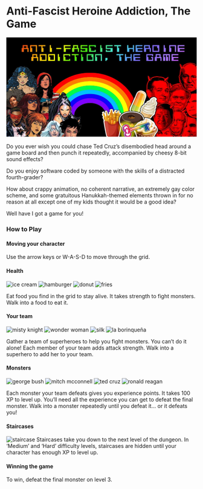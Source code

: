 # Anti-Fascist Heroine Addiction, The Game

![Anti-Fascist Heroine Addiction, The Game](https://raw.githubusercontent.com/rifkegribenes/anti-fascist-heroine-addiction/master/src/img/og-image.jpg "Lady superheroes vs Republican politicians: the ultimate smackdown")

Do you ever wish you could chase Ted Cruz’s disembodied head around a game board and then punch it repeatedly, accompanied by cheesy 8-bit sound effects?

Do you enjoy software coded by someone with the skills of a distracted fourth-grader?

How about crappy animation, no coherent narrative, an extremely gay color scheme, and some gratuitous Hanukkah-themed elements thrown in for no reason at all except one of my kids thought it would be a good idea?

Well have I got a game for you!

<div class="splash__instructions">

### How to Play

#### Moving your character

Use the arrow keys or W-A-S-D to move through the grid.

</div>

#### Health

![ice cream](https://raw.githubusercontent.com/rifkegribenes/dungeon-crawler/master/src/img/ice-cream_32.png) ![hamburger](https://raw.githubusercontent.com/rifkegribenes/dungeon-crawler/master/src/img/hamburger_32.png) ![donut](https://raw.githubusercontent.com/rifkegribenes/dungeon-crawler/master/src/img/donut_32.png) ![fries](https://raw.githubusercontent.com/rifkegribenes/dungeon-crawler/master/src/img/fries_32.png)

Eat food you find in the grid to stay alive. It takes strength to fight monsters. Walk into a food to eat it.

#### Your team

![misty knight](https://raw.githubusercontent.com/rifkegribenes/dungeon-crawler/master/src/img/misty-knight_32_c.png) ![wonder woman](https://raw.githubusercontent.com/rifkegribenes/dungeon-crawler/master/src/img/wonder-woman_32_c.png) ![silk](https://raw.githubusercontent.com/rifkegribenes/dungeon-crawler/master/src/img/silk_32_c.png) ![la borinqueña](https://raw.githubusercontent.com/rifkegribenes/dungeon-crawler/master/src/img/la-borinquena_32_c.png)

Gather a team of superheroes to help you fight monsters. You can’t do it alone! Each member of your team adds attack strength. Walk into a superhero to add her to your team.

#### Monsters

![george bush](https://raw.githubusercontent.com/rifkegribenes/dungeon-crawler/master/src/img/bush_32.png) ![mitch mcconnell](https://raw.githubusercontent.com/rifkegribenes/dungeon-crawler/master/src/img/mcconnell_32.png) ![ted cruz](https://raw.githubusercontent.com/rifkegribenes/dungeon-crawler/master/src/img/cruz_32.png) ![ronald reagan](https://raw.githubusercontent.com/rifkegribenes/dungeon-crawler/master/src/img/reagan_32.png)

Each monster your team defeats gives you experience points. It takes 100 XP to level up. You’ll need all the experience you can get to defeat the final monster. Walk into a monster repeatedly until you defeat it... or it defeats you!

#### Staircases

![staircase](https://raw.githubusercontent.com/rifkegribenes/dungeon-crawler/master/src/img/staircase_32_c.png) Staircases take you down to the next level of the dungeon. In ‘Medium’ and ‘Hard’ difficulty levels, staircases are hidden until your character has enough XP to level up.

#### Winning the game

To win, defeat the final monster on level 3.</div>



